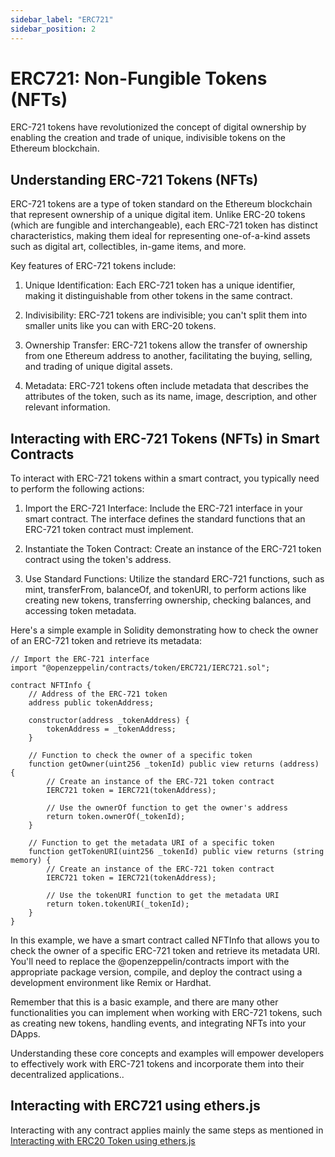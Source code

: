 ```yaml
---
sidebar_label: "ERC721"
sidebar_position: 2
---
```


# ERC721: Non-Fungible Tokens (NFTs)

ERC-721 tokens have revolutionized the concept of digital ownership by enabling the creation and trade of unique, indivisible tokens on the Ethereum blockchain.

## Understanding ERC-721 Tokens (NFTs)

ERC-721 tokens are a type of token standard on the Ethereum blockchain that represent ownership of a unique digital item. Unlike ERC-20 tokens (which are fungible and interchangeable), each ERC-721 token has distinct characteristics, making them ideal for representing one-of-a-kind assets such as digital art, collectibles, in-game items, and more.

Key features of ERC-721 tokens include:

1. Unique Identification: Each ERC-721 token has a unique identifier, making it distinguishable from other tokens in the same contract.

2. Indivisibility: ERC-721 tokens are indivisible; you can't split them into smaller units like you can with ERC-20 tokens.

3. Ownership Transfer: ERC-721 tokens allow the transfer of ownership from one Ethereum address to another, facilitating the buying, selling, and trading of unique digital assets.

4. Metadata: ERC-721 tokens often include metadata that describes the attributes of the token, such as its name, image, description, and other relevant information.

## Interacting with ERC-721 Tokens (NFTs) in Smart Contracts

To interact with ERC-721 tokens within a smart contract, you typically need to perform the following actions:

1. Import the ERC-721 Interface: Include the ERC-721 interface in your smart contract. The interface defines the standard functions that an ERC-721 token contract must implement.

2. Instantiate the Token Contract: Create an instance of the ERC-721 token contract using the token's address.

3. Use Standard Functions: Utilize the standard ERC-721 functions, such as mint, transferFrom, balanceOf, and tokenURI, to perform actions like creating new tokens, transferring ownership, checking balances, and accessing token metadata.

Here's a simple example in Solidity demonstrating how to check the owner of an ERC-721 token and retrieve its metadata:

```
// Import the ERC-721 interface
import "@openzeppelin/contracts/token/ERC721/IERC721.sol";

contract NFTInfo {
    // Address of the ERC-721 token
    address public tokenAddress;

    constructor(address _tokenAddress) {
        tokenAddress = _tokenAddress;
    }

    // Function to check the owner of a specific token
    function getOwner(uint256 _tokenId) public view returns (address) {
        // Create an instance of the ERC-721 token contract
        IERC721 token = IERC721(tokenAddress);

        // Use the ownerOf function to get the owner's address
        return token.ownerOf(_tokenId);
    }

    // Function to get the metadata URI of a specific token
    function getTokenURI(uint256 _tokenId) public view returns (string memory) {
        // Create an instance of the ERC-721 token contract
        IERC721 token = IERC721(tokenAddress);

        // Use the tokenURI function to get the metadata URI
        return token.tokenURI(_tokenId);
    }
}

```

In this example, we have a smart contract called NFTInfo that allows you to check the owner of a specific ERC-721 token and retrieve its metadata URI. You'll need to replace the @openzeppelin/contracts import with the appropriate package version, compile, and deploy the contract using a development environment like Remix or Hardhat.

Remember that this is a basic example, and there are many other functionalities you can implement when working with ERC-721 tokens, such as creating new tokens, handling events, and integrating NFTs into your DApps.

Understanding these core concepts and examples will empower developers to effectively work with ERC-721 tokens and incorporate them into their decentralized applications..

## Interacting with ERC721 using ethers.js

Interacting with any contract applies mainly the same steps as mentioned in [Interacting with ERC20 Token using ethers.js](./ERC20.md)
